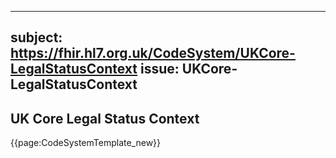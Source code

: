 
---
subject: https://fhir.hl7.org.uk/CodeSystem/UKCore-LegalStatusContext
issue: UKCore-LegalStatusContext
---
## UK Core Legal Status Context

{{page:CodeSystemTemplate_new}}
    
